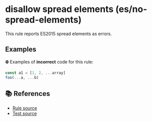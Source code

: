 # disallow spread elements (es/no-spread-elements)

This rule reports ES2015 spread elements as errors.

## Examples

⛔ Examples of **incorrect** code for this rule:

```js
const a1 = [1, 2, ...array]
foo(...a, ...b)
```

## 📚 References

- [Rule source](https://github.com/mysticatea/eslint-plugin-es/blob/v1.2.0/lib/rules/no-spread-elements.js)
- [Test source](https://github.com/mysticatea/eslint-plugin-es/blob/v1.2.0/tests/lib/rules/no-spread-elements.js)
